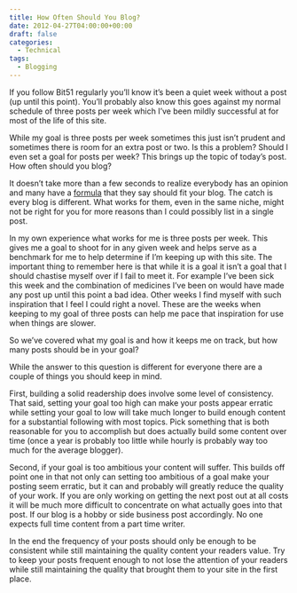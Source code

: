 ```yaml
---
title: How Often Should You Blog?
date: 2012-04-27T04:00:00+00:00
draft: false
categories:
  - Technical
tags:
  - Blogging
---
```


If you follow Bit51 regularly you’ll know it’s been a quiet week without a post (up until this point). You’ll probably also know this goes against my normal schedule of three posts per week which I’ve been mildly successful at for most of the life of this site.

While my goal is three posts per week sometimes this just isn’t prudent and sometimes there is room for an extra post or two. Is this a problem? Should I even set a goal for posts per week? This brings up the topic of today’s post. How often should you blog?

It doesn’t take more than a few seconds to realize everybody has an opinion and many have a [formula](http://weblogs.about.com/od/startingablog/qt/BlogPostingFreq.htm) that they say should fit your blog. The catch is every blog is different. What works for them, even in the same niche, might not be right for you for more reasons than I could possibly list in a single post.

In my own experience what works for me is three posts per week. This gives me a goal to shoot for in any given week and helps serve as a benchmark for me to help determine if I’m keeping up with this site. The important thing to remember here is that while it is a goal it isn’t a goal that I should chastise myself over if I fail to meet it. For example I’ve been sick this week and the combination of medicines I’ve been on would have made any post up until this point a bad idea. Other weeks I find myself with such inspiration that I feel I could right a novel. These are the weeks when keeping to my goal of three posts can help me pace that inspiration for use when things are slower.

So we’ve covered what my goal is and how it keeps me on track, but how many posts should be in your goal?

While the answer to this question is different for everyone there are a couple of things you should keep in mind.

First, building a solid readership does involve some level of consistency. That said, setting your goal too high can make your posts appear erratic while setting your goal to low will take much longer to build enough content for a substantial following with most topics. Pick something that is both reasonable for you to accomplish but does actually build some content over time (once a year is probably too little while hourly is probably way too much for the average blogger).

Second, if your goal is too ambitious your content will suffer. This builds off point one in that not only can setting too ambitious of a goal make your posting seem erratic, but it can and probably will greatly reduce the quality of your work. If you are only working on getting the next post out at all costs it will be much more difficult to concentrate on what actually goes into that post. If our blog is a hobby or side business post accordingly. No one expects full time content from a part time writer.

In the end the frequency of your posts should only be enough to be consistent while still maintaining the  quality content your readers value. Try to keep your posts frequent enough to not lose the attention of your readers while still maintaining the quality that brought them to your site in the first place.